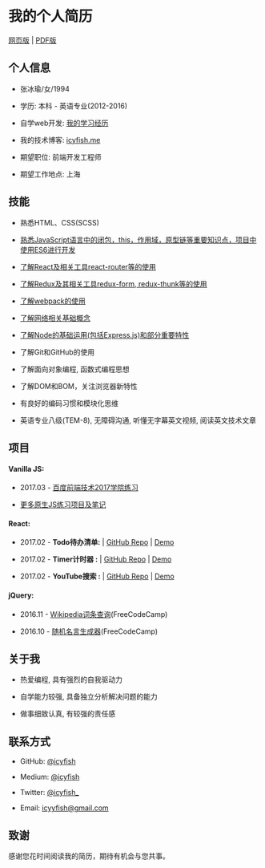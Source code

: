 # 我的个人简历

[网页版](https://resume.icyfish.me) | [PDF版](https://resume.icyfish.me/resume.pdf)

## 个人信息

- 张冰瑜/女/1994

- 学历: 本科 - 英语专业(2012-2016)

- 自学web开发: [我的学习经历](https://icyfish.me/2017/02/16/learning-web-dev-from-scratch/)

- 我的技术博客: [icyfish.me](https://github.com/icyfish/blog)

- 期望职位: 前端开发工程师

- 期望工作地点: 上海

## 技能

- 熟悉HTML、CSS(SCSS)

- [熟悉JavaScript语言中的闭包，this，作用域，原型链等重要知识点，项目中使用ES6进行开发](https://icyfish.me/tags/JavaScript/)

- [了解React及相关工具react-router等的使用](https://icyfish.me/tags/React/)

- [了解Redux及其相关工具redux-form, redux-thunk等的使用](https://icyfish.me/tags/Redux/)

- [了解webpack的使用](https://icyfish.me/tags/webpack/)

- [了解网络相关基础概念](https://icyfish.me/2016/10/12/internet-basics/)

- [了解Node的基础运用(包括Express.js)和部分重要特性](https://icyfish.me/tags/Node/)

- 了解Git和GitHub的使用

- 了解面向对象编程, 函数式编程思想

- 了解DOM和BOM，关注浏览器新特性

- 有良好的编码习惯和模块化思维

- 英语专业八级(TEM-8), 无障碍沟通, 听懂无字幕英文视频, 阅读英文技术文章

## 项目

#### Vanilla JS:

- 2017.03 - [百度前端技术2017学院练习](https://github.com/icyfish/IFE2017)

- [更多原生JS练习项目及笔记](https://github.com/icyfish/vanilla-js)

#### React:

- 2017.02 - **Todo待办清单:**  | [GitHub Repo](https://github.com/icyfish/todo) | [Demo](https://icyfish.github.io/todo)

- 2017.02 - **Timer计时器  :**  | [GitHub Repo](https://github.com/icyfish/timer) | [Demo](http://icyfish-timer.surge.sh)

- 2017.02 - **YouTube搜索 :** | [GitHub Repo](https://github.com/icyfish/youtube) | [Demo](https://icyfish.github.io/youtube)


#### jQuery: 

- 2016.11 - [Wikipedia词条查询](https://icyfish.github.io/jquery/wikipedia-viewer/)(FreeCodeCamp)

- 2016.10 - [随机名言生成器](https://icyfish.github.io/jquery/random-quote/)(FreeCodeCamp)

## 关于我

- 热爱编程, 具有强烈的自我驱动力

- 自学能力较强, 具备独立分析解决问题的能力

- 做事细致认真, 有较强的责任感

## 联系方式

- GitHub: [@icyfish](https://github.com/icyfish)

- Medium: [@icyfish](https://medium.com/@icyfish)

- Twitter: [@icyfish_](https://twitter.com/icyfish_)

- Email: [icyyfish@gmail.com](mailto:icyyfish@gmail.com)

## 致谢

感谢您花时间阅读我的简历，期待有机会与您共事。
